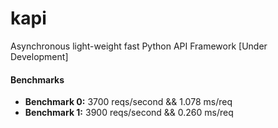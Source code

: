 # kapi
 Asynchronous light-weight fast Python API Framework [Under Development]

#### Benchmarks

* **Benchmark 0:** 3700 reqs/second && 1.078 ms/req
* **Benchmark 1:** 3900 reqs/second && 0.260 ms/req
